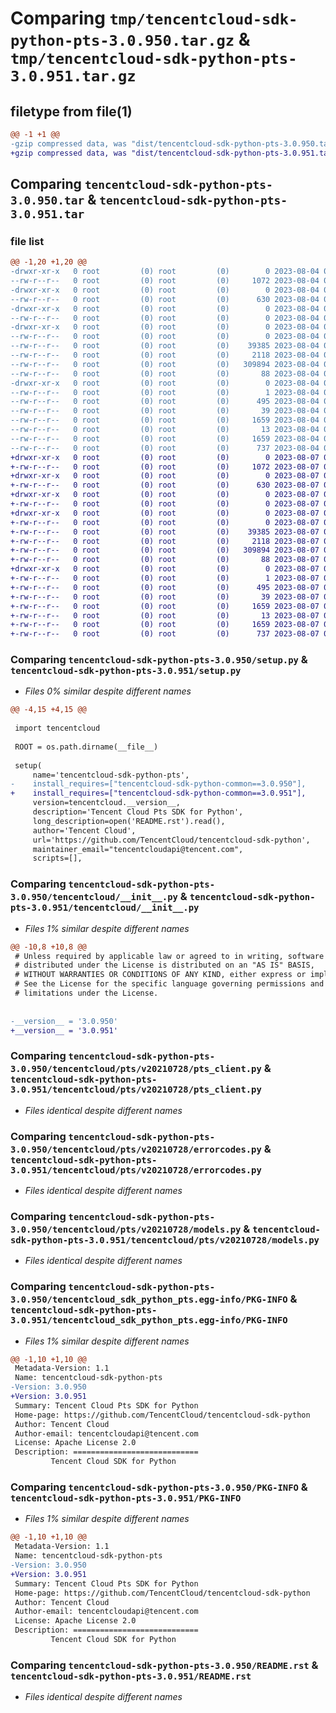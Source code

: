 # Comparing `tmp/tencentcloud-sdk-python-pts-3.0.950.tar.gz` & `tmp/tencentcloud-sdk-python-pts-3.0.951.tar.gz`

## filetype from file(1)

```diff
@@ -1 +1 @@
-gzip compressed data, was "dist/tencentcloud-sdk-python-pts-3.0.950.tar", last modified: Fri Aug  4 00:32:26 2023, max compression
+gzip compressed data, was "dist/tencentcloud-sdk-python-pts-3.0.951.tar", last modified: Mon Aug  7 00:32:08 2023, max compression
```

## Comparing `tencentcloud-sdk-python-pts-3.0.950.tar` & `tencentcloud-sdk-python-pts-3.0.951.tar`

### file list

```diff
@@ -1,20 +1,20 @@
-drwxr-xr-x   0 root         (0) root         (0)        0 2023-08-04 00:32:26.000000 tencentcloud-sdk-python-pts-3.0.950/
--rw-r--r--   0 root         (0) root         (0)     1072 2023-08-04 00:32:26.000000 tencentcloud-sdk-python-pts-3.0.950/setup.py
-drwxr-xr-x   0 root         (0) root         (0)        0 2023-08-04 00:32:26.000000 tencentcloud-sdk-python-pts-3.0.950/tencentcloud/
--rw-r--r--   0 root         (0) root         (0)      630 2023-08-04 00:32:26.000000 tencentcloud-sdk-python-pts-3.0.950/tencentcloud/__init__.py
-drwxr-xr-x   0 root         (0) root         (0)        0 2023-08-04 00:32:26.000000 tencentcloud-sdk-python-pts-3.0.950/tencentcloud/pts/
--rw-r--r--   0 root         (0) root         (0)        0 2023-08-04 00:32:26.000000 tencentcloud-sdk-python-pts-3.0.950/tencentcloud/pts/__init__.py
-drwxr-xr-x   0 root         (0) root         (0)        0 2023-08-04 00:32:26.000000 tencentcloud-sdk-python-pts-3.0.950/tencentcloud/pts/v20210728/
--rw-r--r--   0 root         (0) root         (0)        0 2023-08-04 00:32:26.000000 tencentcloud-sdk-python-pts-3.0.950/tencentcloud/pts/v20210728/__init__.py
--rw-r--r--   0 root         (0) root         (0)    39385 2023-08-04 00:32:26.000000 tencentcloud-sdk-python-pts-3.0.950/tencentcloud/pts/v20210728/pts_client.py
--rw-r--r--   0 root         (0) root         (0)     2118 2023-08-04 00:32:26.000000 tencentcloud-sdk-python-pts-3.0.950/tencentcloud/pts/v20210728/errorcodes.py
--rw-r--r--   0 root         (0) root         (0)   309894 2023-08-04 00:32:26.000000 tencentcloud-sdk-python-pts-3.0.950/tencentcloud/pts/v20210728/models.py
--rw-r--r--   0 root         (0) root         (0)       88 2023-08-04 00:32:26.000000 tencentcloud-sdk-python-pts-3.0.950/setup.cfg
-drwxr-xr-x   0 root         (0) root         (0)        0 2023-08-04 00:32:26.000000 tencentcloud-sdk-python-pts-3.0.950/tencentcloud_sdk_python_pts.egg-info/
--rw-r--r--   0 root         (0) root         (0)        1 2023-08-04 00:32:26.000000 tencentcloud-sdk-python-pts-3.0.950/tencentcloud_sdk_python_pts.egg-info/dependency_links.txt
--rw-r--r--   0 root         (0) root         (0)      495 2023-08-04 00:32:26.000000 tencentcloud-sdk-python-pts-3.0.950/tencentcloud_sdk_python_pts.egg-info/SOURCES.txt
--rw-r--r--   0 root         (0) root         (0)       39 2023-08-04 00:32:26.000000 tencentcloud-sdk-python-pts-3.0.950/tencentcloud_sdk_python_pts.egg-info/requires.txt
--rw-r--r--   0 root         (0) root         (0)     1659 2023-08-04 00:32:26.000000 tencentcloud-sdk-python-pts-3.0.950/tencentcloud_sdk_python_pts.egg-info/PKG-INFO
--rw-r--r--   0 root         (0) root         (0)       13 2023-08-04 00:32:26.000000 tencentcloud-sdk-python-pts-3.0.950/tencentcloud_sdk_python_pts.egg-info/top_level.txt
--rw-r--r--   0 root         (0) root         (0)     1659 2023-08-04 00:32:26.000000 tencentcloud-sdk-python-pts-3.0.950/PKG-INFO
--rw-r--r--   0 root         (0) root         (0)      737 2023-08-04 00:32:26.000000 tencentcloud-sdk-python-pts-3.0.950/README.rst
+drwxr-xr-x   0 root         (0) root         (0)        0 2023-08-07 00:32:08.000000 tencentcloud-sdk-python-pts-3.0.951/
+-rw-r--r--   0 root         (0) root         (0)     1072 2023-08-07 00:32:08.000000 tencentcloud-sdk-python-pts-3.0.951/setup.py
+drwxr-xr-x   0 root         (0) root         (0)        0 2023-08-07 00:32:08.000000 tencentcloud-sdk-python-pts-3.0.951/tencentcloud/
+-rw-r--r--   0 root         (0) root         (0)      630 2023-08-07 00:32:08.000000 tencentcloud-sdk-python-pts-3.0.951/tencentcloud/__init__.py
+drwxr-xr-x   0 root         (0) root         (0)        0 2023-08-07 00:32:08.000000 tencentcloud-sdk-python-pts-3.0.951/tencentcloud/pts/
+-rw-r--r--   0 root         (0) root         (0)        0 2023-08-07 00:32:08.000000 tencentcloud-sdk-python-pts-3.0.951/tencentcloud/pts/__init__.py
+drwxr-xr-x   0 root         (0) root         (0)        0 2023-08-07 00:32:08.000000 tencentcloud-sdk-python-pts-3.0.951/tencentcloud/pts/v20210728/
+-rw-r--r--   0 root         (0) root         (0)        0 2023-08-07 00:32:08.000000 tencentcloud-sdk-python-pts-3.0.951/tencentcloud/pts/v20210728/__init__.py
+-rw-r--r--   0 root         (0) root         (0)    39385 2023-08-07 00:32:08.000000 tencentcloud-sdk-python-pts-3.0.951/tencentcloud/pts/v20210728/pts_client.py
+-rw-r--r--   0 root         (0) root         (0)     2118 2023-08-07 00:32:08.000000 tencentcloud-sdk-python-pts-3.0.951/tencentcloud/pts/v20210728/errorcodes.py
+-rw-r--r--   0 root         (0) root         (0)   309894 2023-08-07 00:32:08.000000 tencentcloud-sdk-python-pts-3.0.951/tencentcloud/pts/v20210728/models.py
+-rw-r--r--   0 root         (0) root         (0)       88 2023-08-07 00:32:08.000000 tencentcloud-sdk-python-pts-3.0.951/setup.cfg
+drwxr-xr-x   0 root         (0) root         (0)        0 2023-08-07 00:32:08.000000 tencentcloud-sdk-python-pts-3.0.951/tencentcloud_sdk_python_pts.egg-info/
+-rw-r--r--   0 root         (0) root         (0)        1 2023-08-07 00:32:08.000000 tencentcloud-sdk-python-pts-3.0.951/tencentcloud_sdk_python_pts.egg-info/dependency_links.txt
+-rw-r--r--   0 root         (0) root         (0)      495 2023-08-07 00:32:08.000000 tencentcloud-sdk-python-pts-3.0.951/tencentcloud_sdk_python_pts.egg-info/SOURCES.txt
+-rw-r--r--   0 root         (0) root         (0)       39 2023-08-07 00:32:08.000000 tencentcloud-sdk-python-pts-3.0.951/tencentcloud_sdk_python_pts.egg-info/requires.txt
+-rw-r--r--   0 root         (0) root         (0)     1659 2023-08-07 00:32:08.000000 tencentcloud-sdk-python-pts-3.0.951/tencentcloud_sdk_python_pts.egg-info/PKG-INFO
+-rw-r--r--   0 root         (0) root         (0)       13 2023-08-07 00:32:08.000000 tencentcloud-sdk-python-pts-3.0.951/tencentcloud_sdk_python_pts.egg-info/top_level.txt
+-rw-r--r--   0 root         (0) root         (0)     1659 2023-08-07 00:32:08.000000 tencentcloud-sdk-python-pts-3.0.951/PKG-INFO
+-rw-r--r--   0 root         (0) root         (0)      737 2023-08-07 00:32:08.000000 tencentcloud-sdk-python-pts-3.0.951/README.rst
```

### Comparing `tencentcloud-sdk-python-pts-3.0.950/setup.py` & `tencentcloud-sdk-python-pts-3.0.951/setup.py`

 * *Files 0% similar despite different names*

```diff
@@ -4,15 +4,15 @@
 
 import tencentcloud
 
 ROOT = os.path.dirname(__file__)
 
 setup(
     name='tencentcloud-sdk-python-pts',
-    install_requires=["tencentcloud-sdk-python-common==3.0.950"],
+    install_requires=["tencentcloud-sdk-python-common==3.0.951"],
     version=tencentcloud.__version__,
     description='Tencent Cloud Pts SDK for Python',
     long_description=open('README.rst').read(),
     author='Tencent Cloud',
     url='https://github.com/TencentCloud/tencentcloud-sdk-python',
     maintainer_email="tencentcloudapi@tencent.com",
     scripts=[],
```

### Comparing `tencentcloud-sdk-python-pts-3.0.950/tencentcloud/__init__.py` & `tencentcloud-sdk-python-pts-3.0.951/tencentcloud/__init__.py`

 * *Files 1% similar despite different names*

```diff
@@ -10,8 +10,8 @@
 # Unless required by applicable law or agreed to in writing, software
 # distributed under the License is distributed on an "AS IS" BASIS,
 # WITHOUT WARRANTIES OR CONDITIONS OF ANY KIND, either express or implied.
 # See the License for the specific language governing permissions and
 # limitations under the License.
 
 
-__version__ = '3.0.950'
+__version__ = '3.0.951'
```

### Comparing `tencentcloud-sdk-python-pts-3.0.950/tencentcloud/pts/v20210728/pts_client.py` & `tencentcloud-sdk-python-pts-3.0.951/tencentcloud/pts/v20210728/pts_client.py`

 * *Files identical despite different names*

### Comparing `tencentcloud-sdk-python-pts-3.0.950/tencentcloud/pts/v20210728/errorcodes.py` & `tencentcloud-sdk-python-pts-3.0.951/tencentcloud/pts/v20210728/errorcodes.py`

 * *Files identical despite different names*

### Comparing `tencentcloud-sdk-python-pts-3.0.950/tencentcloud/pts/v20210728/models.py` & `tencentcloud-sdk-python-pts-3.0.951/tencentcloud/pts/v20210728/models.py`

 * *Files identical despite different names*

### Comparing `tencentcloud-sdk-python-pts-3.0.950/tencentcloud_sdk_python_pts.egg-info/PKG-INFO` & `tencentcloud-sdk-python-pts-3.0.951/tencentcloud_sdk_python_pts.egg-info/PKG-INFO`

 * *Files 1% similar despite different names*

```diff
@@ -1,10 +1,10 @@
 Metadata-Version: 1.1
 Name: tencentcloud-sdk-python-pts
-Version: 3.0.950
+Version: 3.0.951
 Summary: Tencent Cloud Pts SDK for Python
 Home-page: https://github.com/TencentCloud/tencentcloud-sdk-python
 Author: Tencent Cloud
 Author-email: tencentcloudapi@tencent.com
 License: Apache License 2.0
 Description: ============================
         Tencent Cloud SDK for Python
```

### Comparing `tencentcloud-sdk-python-pts-3.0.950/PKG-INFO` & `tencentcloud-sdk-python-pts-3.0.951/PKG-INFO`

 * *Files 1% similar despite different names*

```diff
@@ -1,10 +1,10 @@
 Metadata-Version: 1.1
 Name: tencentcloud-sdk-python-pts
-Version: 3.0.950
+Version: 3.0.951
 Summary: Tencent Cloud Pts SDK for Python
 Home-page: https://github.com/TencentCloud/tencentcloud-sdk-python
 Author: Tencent Cloud
 Author-email: tencentcloudapi@tencent.com
 License: Apache License 2.0
 Description: ============================
         Tencent Cloud SDK for Python
```

### Comparing `tencentcloud-sdk-python-pts-3.0.950/README.rst` & `tencentcloud-sdk-python-pts-3.0.951/README.rst`

 * *Files identical despite different names*

